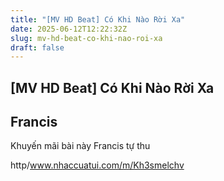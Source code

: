 ```yaml
---
title: "[MV HD Beat] Có Khi Nào Rời Xa"
date: 2025-06-12T12:22:32Z
slug: mv-hd-beat-co-khi-nao-roi-xa
draft: false
---
```


## [MV HD Beat] Có Khi Nào Rời Xa

## Francis

Khuyến mãi bài này Francis tự thu 
 
http/www.nhaccuatui.com/m/Kh3smelchv